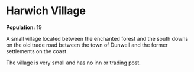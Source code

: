 # Harwich Village

**Population:** 19

A small village located between the enchanted forest and the south downs on the old trade road between the town of Dunwell and the former settlements on the coast.

The village is very small and has no inn or trading post.